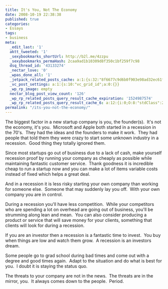 ```yaml
---
title: It's You, Not The Economy
date: 2008-10-19 22:38:38
published: true
categories:
- Essays
tags:
- business
meta:
  _edit_last: '1'
  aktt_tweeted: '1'
  _sexybookmarks_shortUrl: http://b2l.me/4zzpu
  _sexybookmarks_permaHash: 2caa9ad1b10309d8f350c1bf259f7c98
  dsq_thread_id: '43133274'
  _nectar_love: '0'
  _wpas_done_all: '1'
  _jetpack_related_posts_cache: a:1:{s:32:"8f6677c9d6b0f903e98ad32ec61f8deb";a:2:{s:7:"expires";i:1502368392;s:7:"payload";a:3:{i:0;a:1:{s:2:"id";i:3232;}i:1;a:1:{s:2:"id";i:1041;}i:2;a:1:{s:2:"id";i:2078;}}}}
  _vc_post_settings: a:1:{s:10:"vc_grid_id";a:0:{}}
  _wp_rp_image: empty
  nectar_blog_post_view_count: '126'
  _wp_rp_related_posts_query_result_cache_expiration: '1524987574'
  _wp_rp_related_posts_query_result_cache_6: a:12:{i:0;O:8:"stdClass":2:{s:7:"post_id";s:4:"1179";s:5:"score";s:17:"79.23501533357066";}i:1;O:8:"stdClass":2:{s:7:"post_id";s:4:"1266";s:5:"score";s:17:"71.81400668415651";}i:2;O:8:"stdClass":2:{s:7:"post_id";s:4:"1188";s:5:"score";s:17:"64.19513385046216";}i:3;O:8:"stdClass":2:{s:7:"post_id";s:4:"1041";s:5:"score";s:18:"36.016488125986506";}i:4;O:8:"stdClass":2:{s:7:"post_id";s:4:"3233";s:5:"score";s:18:"24.551820056525145";}i:5;O:8:"stdClass":2:{s:7:"post_id";s:4:"1513";s:5:"score";s:17:"23.21691560084863";}i:6;O:8:"stdClass":2:{s:7:"post_id";s:4:"1142";s:5:"score";s:17:"20.95998509720188";}i:7;O:8:"stdClass":2:{s:7:"post_id";s:4:"1526";s:5:"score";s:16:"20.7538470086927";}i:8;O:8:"stdClass":2:{s:7:"post_id";s:3:"284";s:5:"score";s:17:"20.62961052824824";}i:9;O:8:"stdClass":2:{s:7:"post_id";s:3:"260";s:5:"score";s:18:"20.092162904979155";}i:10;O:8:"stdClass":2:{s:7:"post_id";s:3:"656";s:5:"score";s:17:"19.94014862574896";}i:11;O:8:"stdClass":2:{s:7:"post_id";s:2:"61";s:5:"score";s:17:"19.73502200357767";}}
permalink: "/its-you-not-the-economy/"
---
```

The biggest factor in a new startup company is you, the founder(s).  It's not the economy, it's you.  Microsoft and Apple both started in a recession in the 70's.  They had the ideas and the founders to make it work.  They had people that told them they were crazy to start some unknown industry in a recession.  Good thing they totally ignored them.

Since most startups go out of business due to a lack of cash, make yourself recession proof by running your company as cheaply as possible while maintaining fantastic customer service.  Thank goodness it is incredible cheap to run a startup now and you can make a lot of items variable costs instead of fixed which helps a great deal.

And in a recession it is less risky starting your own company than working for someone else.  Someone that may suddenly lay you off.  With your own company you are in control.

During a recession you'll have less competition.  While your competitors who are spending a lot on overhead are going out of business, you'll be strumming along lean and mean.  You can also consider producing a product or service that will save money for your clients, something that clients will look for during a recession.

If you are an investor then a recession is a fantastic time to invest.  You buy when things are low and watch them grow.  A recession is an investors dream.

Some people go to grad school during bad times and come out with a degree and good times again.  Adapt to the situation and do what is best for you.  I doubt it is staying the status quo.

The threats to your company are not in the news.  The threats are in the mirror, you.  It always comes down to the people.  Period.
